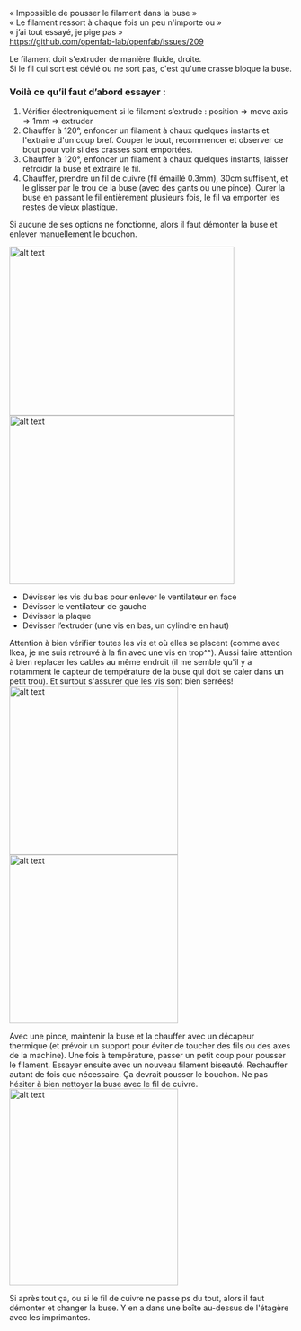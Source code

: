 « Impossible de pousser le filament dans la buse »  
« Le filament ressort à chaque fois un peu n'importe ou »    
« j’ai tout essayé, je pige pas »     
https://github.com/openfab-lab/openfab/issues/209

Le filament doit s'extruder de manière fluide, droite.      
Si le fil qui sort est dévié ou ne sort pas, c'est qu'une crasse bloque la buse.          

### Voilà ce qu’il faut d’abord essayer :
1.	Vérifier électroniquement si le filament s’extrude : position => move axis => 1mm => extruder
2.	Chauffer à 120°, enfoncer un filament à chaux quelques instants et l'extraire d'un coup bref. Couper le bout, recommencer et observer ce bout pour voir si des crasses sont emportées. 
3.	Chauffer à 120°, enfoncer un filament à chaux quelques instants, laisser refroidir la buse et extraire le fil.
4.	Chauffer, prendre un fil de cuivre (fil émaillé 0.3mm), 30cm suffisent, et le glisser par le trou de la buse (avec des gants ou une pince). Curer la buse en passant le fil entièrement plusieurs fois, le fil va emporter les restes de vieux plastique. 

Si aucune de ses options ne fonctionne, alors il faut démonter la buse et enlever manuellement le bouchon.

<img src="https://user-images.githubusercontent.com/25649502/43995717-73f7dd80-9db3-11e8-826e-7600849b1e23.jpg" alt="alt text" width="400" height="300">    <img src="https://user-images.githubusercontent.com/25649502/43995713-73975924-9db3-11e8-815e-10c5009769c0.jpg" alt="alt text" width="400" height="300">

- Dévisser les vis du bas pour enlever le ventilateur en face    
- Dévisser le ventilateur de gauche    
- Dévisser la plaque    
- Dévisser l’extruder (une vis en bas, un cylindre en haut)    

Attention à bien vérifier toutes les vis et où elles se placent (comme avec Ikea, je me suis retrouvé à la fin avec une vis en trop^^). Aussi faire attention à bien replacer les cables au même endroit (il me semble qu'il y a notamment le capteur de température de la buse qui doit se caler dans un petit trou). Et surtout s'assurer que les vis sont bien serrées!    
<img src="https://user-images.githubusercontent.com/25649502/43995714-73b7bce6-9db3-11e8-974d-62cbf362868d.jpg" alt="alt text" width="300" height="300"> 
<img src="https://user-images.githubusercontent.com/25649502/43995727-bb3d5efe-9db3-11e8-961f-eb3fb3e74777.jpg" alt="alt text" width="300" height="300"> 

Avec une pince, maintenir la buse et la chauffer avec un décapeur thermique (et prévoir un support pour éviter de toucher des fils ou des axes de la machine). 
Une fois à température, passer un petit coup pour pousser le filament. Essayer ensuite avec un nouveau filament biseauté. Rechauffer autant de fois que nécessaire. Ça devrait pousser le bouchon.
Ne pas hésiter à bien nettoyer la buse avec le fil de cuivre.      
<img src="https://user-images.githubusercontent.com/25649502/43995716-73d8303e-9db3-11e8-82af-dd5fc0c2a69d.jpg" alt="alt text" width="300" height="350">  


Si après tout ça, ou si le fil de cuivre ne passe ps du tout, alors il faut démonter et changer la buse. Y en a dans une boîte au-dessus de l'étagère avec les imprimantes.
